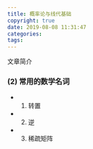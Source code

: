 ```yaml
---
title: 概率论与线代基础
copyright: true
date: 2019-08-08 11:31:47
categories:
tags:
---
```

文章简介

<!-- more -->


### (2) 常用的数学名词

+ 1. 转置
+ 2. 逆
+ 3. 稀疏矩阵
